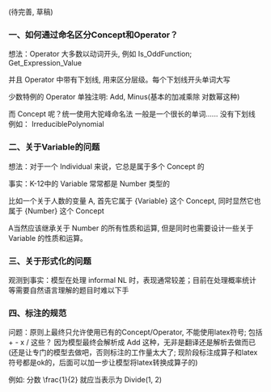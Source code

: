 (待完善, 草稿)

### 一、如何通过命名区分Concept和Operator？


想法：Operator 大多数以动词开头, 例如 Is_OddFunction; Get_Expression_Value

并且 Operator 中带有下划线, 用来区分层级。每个下划线开头单词大写

少数特例的 Operator 单独注明: Add, Minus(基本的加减乘除 对数幂这种)

而 Concept 呢？统一使用大驼峰命名法 一般是一个很长的单词...... 没有下划线  例如： IrreduciblePolynomial



### 二、关于Variable的问题


想法：对于一个 Individual 来说，它总是属于多个 Concept 的

事实：K-12中的 Variable 常常都是 Number 类型的

比如一个关于人数的变量 A, 首先它属于 {Variable} 这个 Concept, 同时显然它也属于 {Number} 这个 Concept

A当然应该继承关于 Number 的所有性质和运算, 但是同时也需要设计一些关于 Variable 的性质和运算。



### 三、关于形式化的问题


观测到事实：模型在处理 informal NL 时，表现通常较差；目前在处理概率统计等需要自然语言理解的题目时难以下手



### 四、标注的规范

问题：原则上最终只允许使用已有的Concept/Operator, 不能使用latex符号; 包括 + - x / 这些？ 因为模型最终会解析成 Add 这种，无非是翻译还是解析去做而已
(还是让专门的模型去做吧，否则标注的工作量太大了; 现阶段标注成算子和latex符号都是ok的，后面可以加一步让模型将latex转换成算子的)

例如: 分数 \frac{1}{2} 就应当表示为 Divide(1, 2)
